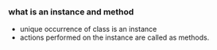 ### what is an instance and method 
- unique occurrence of class is an instance 
- actions performed on the instance are called as methods. 